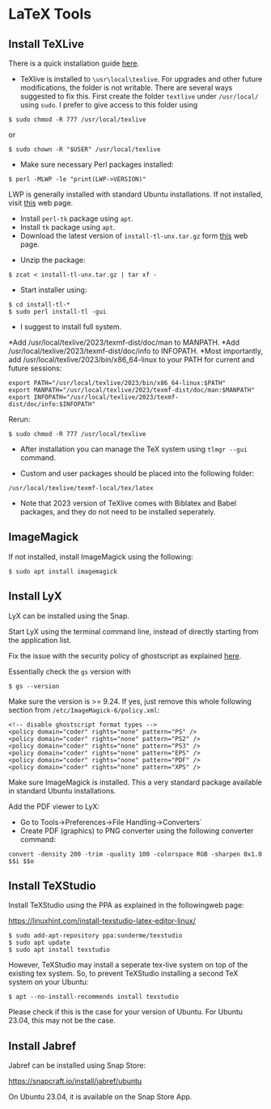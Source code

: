 # LaTeX Tools

## Install TeXLive

There is a quick installation guide [here][a].

[a]: https://tug.org/texlive/quickinstall.html

* TeXlive is installed to `\usr\local\texlive`. For upgrades and other future modifications, the folder is not writable. There are several ways suggested to fix this. First create the folder `textlive` under `/usr/local/` using `sudo`. I prefer to give access to this folder using

```
$ sudo chmod -R 777 /usr/local/texlive
```

or

```
$ sudo chown -R "$USER" /usr/local/texlive
```


* Make sure necessary Perl packages installed:

```
$ perl -MLWP -le "print(LWP->VERSION)"
```

LWP is generally installed with standard Ubuntu installations. If not installed, visit [this][c] web page.

[c]: https://lwp.interglacial.com/ch01_03.htm

* Install `perl-tk` package using `apt`.
* Install `tk` package using `apt`.
* Download the latest version of `install-tl-unx.tar.gz` form [this][b] web page.

[b]: https://mirror.dogado.de/tex-archive/systems/texlive/tlnet/

* Unzip the package:
```
$ zcat < install-tl-unx.tar.gz | tar xf -
```

* Start installer using:
```
$ cd install-tl-*
$ sudo perl install-tl -gui
```

* I suggest to install full system.

*Add /usr/local/texlive/2023/texmf-dist/doc/man to MANPATH.
*Add /usr/local/texlive/2023/texmf-dist/doc/info to INFOPATH.
*Most importantly, add /usr/local/texlive/2023/bin/x86_64-linux to your PATH for current and future sessions:

```
export PATH="/usr/local/texlive/2023/bin/x86_64-linux:$PATH"
export MANPATH="/usr/local/texlive/2023/texmf-dist/doc/man:$MANPATH"
export INFOPATH="/usr/local/texlive/2023/texmf-dist/doc/info:$INFOPATH"
```

Rerun:

```
$ sudo chmod -R 777 /usr/local/texlive
```

* After installation you can manage the TeX system using `tlmgr --gui` command.

* Custom and user packages should be placed into the following folder:

```
/usr/local/texlive/texmf-local/tex/latex
```

* Note that 2023 version of TeXlive comes with Biblatex and Babel packages, and they do not need to be installed seperately.

## ImageMagick

If not installed, install ImageMagick using the following:

```
$ sudo apt install imagemagick
```

## Install LyX

LyX can be installed using the Snap.

Start LyX using the terminal command line, instead of directly starting from the application list.

Fix the issue with the security policy of ghostscript as explained [here][d].

[d]: https://stackoverflow.com/questions/52998331/imagemagick-security-policy-pdf-blocking-conversion


Essentially check the `gs` version with

```
$ gs --version
```

Make sure the version is >= 9.24. If yes, just remove this whole following section from `/etc/ImageMagick-6/policy.xml`:

```
<!-- disable ghostscript format types -->
<policy domain="coder" rights="none" pattern="PS" />
<policy domain="coder" rights="none" pattern="PS2" />
<policy domain="coder" rights="none" pattern="PS3" />
<policy domain="coder" rights="none" pattern="EPS" />
<policy domain="coder" rights="none" pattern="PDF" />
<policy domain="coder" rights="none" pattern="XPS" />
```

Make sure ImageMagick is installed. This a very standard package available in standard Ubuntu installations.

Add the PDF viewer to LyX:

* Go to Tools->Preferences->File Handling->Converters`
* Create PDF (graphics) to PNG converter using the following converter command:

```
convert -density 200 -trim -quality 100 -colorspace RGB -sharpen 0x1.0 $$i $$o
```


## Install TeXStudio

Install TeXStudio using the PPA as explained in the followingweb page:

<https://linuxhint.com/install-texstudio-latex-editor-linux/>

```
$ sudo add-apt-repository ppa:sunderme/texstudio
$ sudo apt update
$ sudo apt install texstudio
```

However, TeXStudio may install a seperate tex-live system on top of the existing tex system. So, to prevent TeXStudio installing a second TeX system on your Ubuntu:

```
$ apt --no-install-recommends install texstudio
```

Please check if this is the case for your version of Ubuntu. For Ubuntu 23.04, this may not be the case.


## Install Jabref

Jabref can be installed using Snap Store:

<https://snapcraft.io/install/jabref/ubuntu>

On Ubuntu 23.04, it is available on the Snap Store App.
